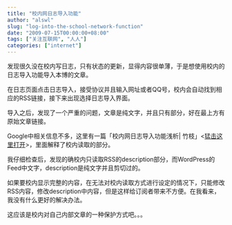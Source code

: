 ```yaml
---
title: "校内网日志导入功能"
author: "alswl"
slug: "log-into-the-school-network-function"
date: "2009-07-15T00:00:00+08:00"
tags: ["关注互联网", "人人"]
categories: ["internet"]
---
```


发现很久没在校内写日志，只有状态的更新，显得内容很单薄，于是想使用校内的日志导入功能导入本博的文章。

在日志页面点击日志导入，接受协议并且输入网址或者QQ号，校内会自动找到相应的RSS链接，接下来出现选择日志导入界面。

导入之后，发现了一个严重的问题，文章是纯文字，并且只有部分，好在最上方有原始文章链接。

Google中相关信息不多，这里有一篇「校内网日志导入功能浅析|
竹枝」<[猛击这里打开](http://blog.anyshpm.com/archives/21)>，里面解释了校内读取的部分。

我仔细检查后，发现的确校内只读取RSS的description部分，而WordPress的Feed中文字，description是纯文字并且剪切过的。

如果要校内显示完整的内容，在无法对校内读取方式进行设定的情况下，只能修改RSS内容，修改description中内容，但是这样给订阅者带来不方便。在我看来，
我没有什么更好的解决办法。

这应该是校内对自己内部文章的一种保护方式吧。。。

